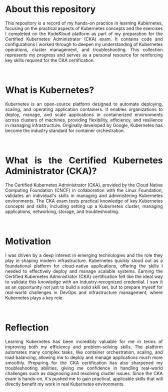 <div align="justify">

# About this repository
This repository is a record of my hands-on practice in learning Kubernetes, focusing on the practical aspects of Kubernetes concepts and the exercises I completed on the KodeKloud platform as part of my preparation for the Certified Kubernetes Administrator (CKA) exam. It contains code and configurations I worked through to deepen my understanding of Kubernetes operations, cluster management, and troubleshooting. This collection represents my progress and serves as a personal resource for reinforcing key skills required for the CKA certification.

<br>

# What is Kubernetes?
Kubernetes is an open-source platform designed to automate deploying, scaling, and operating application containers. It enables organizations to deploy, manage, and scale applications in containerized environments across clusters of machines, providing flexibility, efficiency, and resilience in managing infrastructure. Originally developed by Google, Kubernetes has become the industry standard for container orchestration.

<br>

# What is the Certified Kubernetes Administrator (CKA)?
The Certified Kubernetes Administrator (CKA), provided by the Cloud Native Computing Foundation (CNCF) in collaboration with the Linux Foundation, validates an individual's skills in managing and administering Kubernetes environments. The CKA exam tests practical knowledge of key Kubernetes concepts and skills, including setting up a Kubernetes cluster, managing applications, networking, storage, and troubleshooting.

<br>

# Motivation
I was driven by a deep interest in emerging technologies and the role they play in shaping modern infrastructure. Kubernetes quickly stood out as a foundational platform for cloud-native applications, offering the skills I needed to effectively deploy and manage scalable systems. Earning the Certified Kubernetes Administrator (CKA) certification felt like the ideal way to validate this knowledge with an industry-recognized credential. I saw it as an opportunity not just to build a solid skill set, but to prepare myself for real-world challenges in DevOps and infrastructure management, where Kubernetes plays a key role.

<br>

# Reflection
Learning Kubernetes has been incredibly valuable for me in terms of improving both my efficiency and problem-solving skills. The platform automates many complex tasks, like container orchestration, scaling, and load balancing, allowing me to deploy and manage applications much more smoothly. Preparing for the CKA certification has also sharpened my troubleshooting abilities, giving me confidence in handling real-world challenges such as diagnosing and resolving cluster issues. Since the CKA exam is hands-on, it's pushed me to gain practical, applicable skills that will directly benefit my work in real Kubernetes environments.


</div>


